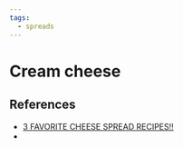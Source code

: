 ```yaml
---
tags:
  - spreads
---
```


# Cream cheese

## References

* [3 FAVORITE CHEESE SPREAD RECIPES!!](https://www.youtube.com/watch?v=ag1uC2uNrpU)
* 
